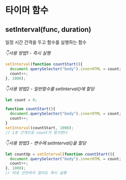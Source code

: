 # 타이머 함수

## setInterval(func, duration)

일정 시간 간격을 두고 함수를 실행하는 함수

*👇사용 방법1 - 즉시 실행*

```jsx
setInterval(function countStart(){
  document.querySelector("body").innerHTML = count;
  count++;
}, 1000);
```

*👇사용 방법2 - 일반함수를 setInterval()에 할당*

```jsx
let count = 0;

function countStart(){
  document.querySelector("body").innerHTML = count;
  count++;
}
setInterval(countStart, 1000);
// 1초 간격으로 count가 증가한다
```

*👇사용 방법3 - 변수에 setInterval()을 할당*

```jsx
let countUp = setInterval(function countStart(){
  document.querySelector("body").innerHTML = count;
  count++;
}, 1000);
// 따로 선언하지 않아도 즉시 실행
```
